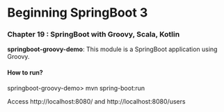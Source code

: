 # Beginning SpringBoot 3


### Chapter 19 : SpringBoot with Groovy, Scala, Kotlin

**springboot-groovy-demo**: This module is a SpringBoot application using Groovy.

#### How to run?

springboot-groovy-demo> mvn spring-boot:run

Access http://localhost:8080/ and http://localhost:8080/users
